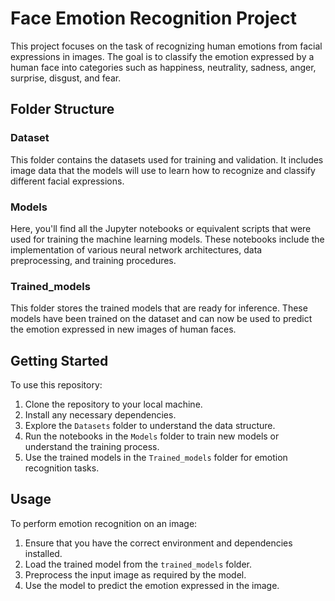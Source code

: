 # Face Emotion Recognition Project

This project focuses on the task of recognizing human emotions from facial expressions in images. The goal is to classify the emotion expressed by a human face into categories such as happiness, neutrality, sadness, anger, surprise, disgust, and fear.

## Folder Structure

### Dataset

This folder contains the datasets used for training and validation. It includes image data that the models will use to learn how to recognize and classify different facial expressions.

### Models

Here, you'll find all the Jupyter notebooks or equivalent scripts that were used for training the machine learning models. These notebooks include the implementation of various neural network architectures, data preprocessing, and training procedures.

### Trained_models

This folder stores the trained models that are ready for inference. These models have been trained on the dataset and can now be used to predict the emotion expressed in new images of human faces.

## Getting Started

To use this repository:

1. Clone the repository to your local machine.
2. Install any necessary dependencies.
3. Explore the `Datasets` folder to understand the data structure.
4. Run the notebooks in the `Models` folder to train new models or understand the training process.
5. Use the trained models in the `Trained_models` folder for emotion recognition tasks.

## Usage

To perform emotion recognition on an image:

1. Ensure that you have the correct environment and dependencies installed.
2. Load the trained model from the `trained_models` folder.
3. Preprocess the input image as required by the model.
4. Use the model to predict the emotion expressed in the image.

